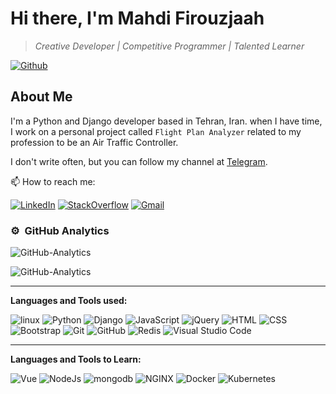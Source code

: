 # Hi there, I'm Mahdi Firouzjaah

> _Creative Developer | Competitive Programmer | Talented Learner_

[![Github](https://img.shields.io/github/followers/mh-firouzjaah?label=Follow%20me&style=social)](https://github.com/mh-firouzjaah)

## About Me

I'm a Python and Django developer based in Tehran, Iran. when I have time, I work on a personal project called `Flight Plan Analyzer` related to my profession to be an Air Traffic Controller.

I don't write often, but you can follow my channel at [Telegram](https://t.me/programming_tricks).

📫 How to reach me:

[![LinkedIn](https://img.shields.io/badge/-LinkedIn-blue?style=flat-square&logo=linkedin)](https://linkedin.com/in/mahdi-firouzjaah)
[![StackOverflow](https://img.shields.io/badge/-StackOverflow-FE7A16?style=flat-square&logo=stack-overflow&logoColor=white)](https://stackoverflow.com/users/10651401/mahdi-firouzjah)
[![Gmail](https://img.shields.io/badge/Gmail-D14836?style=flat&logo=gmail&logoColor=white)](mailto:mh.firouzjah@gmail.com)

<!--
**mh-firouzjaah/mh-firouzjaah** is a ✨ _special_ ✨ repository because its `README.md` (this file) appears on your GitHub profile.

Here are some ideas to get you started:

- 🔭 I’m currently working on ...
- 🌱 I’m currently learning ...
- 👯 I’m looking to collaborate on ...
- 🤔 I’m looking for help with ...
- 💬 Ask me about ...
- 📫 How to reach me: ...
- 😄 Pronouns: ...
- ⚡ Fun fact: ...
-->

### ⚙️ &nbsp;GitHub Analytics

![GitHub-Analytics](https://github-readme-stats.vercel.app/api/top-langs/?username=mh-firouzjaah&layout=compact&langs_count=8&theme=algolia)

![GitHub-Analytics](https://github-readme-stats.vercel.app/api?username=mh-firouzjaah&show_icons=true&theme=algolia&include_all_commits=true&count_private=true)

---

**Languages and Tools used:**

![linux](https://img.shields.io/badge/-linux-gainsboro?&logo=linux&logoColor=black)
![Python](https://img.shields.io/badge/-Python-gainsboro?style=flat&logo=python)
![Django](https://img.shields.io/badge/-Django-gainsboro?style=flat&logo=django&logoColor=092E20)
![JavaScript](https://img.shields.io/badge/-JavaScript-gainsboro?style=flat&logo=javascript)
![jQuery](https://img.shields.io/badge/-jQuery-gainsboro?&logo=jQuery&logoColor=1572B6)
![HTML](https://img.shields.io/badge/-HTML-gainsboro?style=flat&logo=HTML5)
![CSS](https://img.shields.io/badge/-CSS-gainsboro?style=flat&logo=CSS3&logoColor=1572B6)
![Bootstrap](https://img.shields.io/badge/-Bootstrap-gainsboro?style=flat&logo=bootstrap&logoColor=563D7C)
![Git](https://img.shields.io/badge/-Git-gainsboro?style=flat&logo=git)
![GitHub](https://img.shields.io/badge/-GitHub-gainsboro?style=flat&logo=github&logoColor=black)
![Redis](https://img.shields.io/badge/-Redis-gainsboro?&logo=Redis)
![Visual Studio Code](https://img.shields.io/badge/-VSCode-gainsboro?style=flat&logo=visual-studio-code&logoColor=007ACC)

---

**Languages and Tools to Learn:**

![Vue](https://img.shields.io/badge/-Vue-gainsboro?&logo=Vue-dot-js)
![NodeJs](https://img.shields.io/badge/-NodeJs-gainsboro?&logo=Node-dot-js)
![mongodb](https://img.shields.io/badge/-mongodb-gainsboro?&logo=mongodb)
![NGINX](https://img.shields.io/badge/-NGINX-gainsboro?&logo=nginx&logoColor=darkgreen)
![Docker](https://img.shields.io/badge/-Docker-gainsboro?&logo=Docker)
![Kubernetes](https://img.shields.io/badge/-Kubernetes-gainsboro?&logo=Kubernetes)
